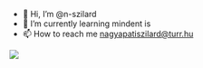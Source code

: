 - 👋 Hi, I’m @n-szilard
- 🌱 I’m currently learning mindent is
- 📫 How to reach me nagyapatiszilard@turr.hu

![](https://komarev.com/ghpvc/?username=n-szilard)
